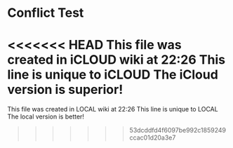 # Conflict Test

<<<<<<< HEAD
This file was created in iCLOUD wiki at 22:26
This line is unique to iCLOUD
The iCloud version is superior!
=======
This file was created in LOCAL wiki at 22:26
This line is unique to LOCAL
The local version is better!
>>>>>>> 53dcddfd4f6097be992c1859249ccac01d20a3e7
